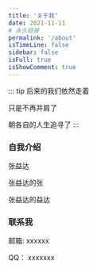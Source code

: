 ```yaml
---
title: '关于我'
date: 2021-11-11
# 永久链接
permalink: '/about'
isTimeLine: false
sidebar: false
isFull: true
isShowComment: true
---
```


::: tip
后来的我们依然走着

只是不再并肩了

朝各自的人生追寻了
:::

<!-- <AutoInput/> -->

### 自我介绍
张益达

张益达的张

张益达的益达

### 联系我

邮箱: xxxxxx

QQ： xxxxxxx


